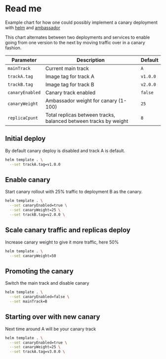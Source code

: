 # Read me
Example chart for how one could possibly implement a canary deployment with [helm](https://helm.sh) and [ambassador](https://getambassador.io)

This chart alternates between two deployments and services to enable going from one version to the next by moving traffic over in a canary fashion.


| Parameter                       | Description                                | Default                                                    |
| ------------------------------- | ------------------------------------------ | ---------------------------------------------------------- |
| `mainTrack` | Current main track | `A`
| `trackA.tag` | Image tag for track A | `v1.0.0`
| `trackB.tag` | Image tag for track B | `v2.0.0`
| `canaryEnabled` | Canary track enabled | `false`
| `canaryWeight` | Ambassador weight for canary (1-100) | `25`
| `replicaCpunt` | Total replicas between tracks, balanced between tracks by weight | `8`



## Initial deploy
By default canary deploy is disabled and track A is default.
```sh
helm template . \
  --set trackA.tag=v1.0.0
```

## Enable canary
Start canary rollout with 25% traffic to deployment B as the canary.
```sh
helm template . \
  --set canaryEnabled=true \
  --set canaryWeight=25 \
  --set trackB.tag=v2.0.0 \
```

## Scale canary traffic and replicas deploy
Increase canary weight to give it more traffic, here 50%
```sh
helm template . \
  --set canaryWeight=50
```

## Promoting the canary
Switch the main track and disable canary
```sh
helm template . \
  --set canaryEnabled=false \
  --set mainTrack=B
```

## Starting over with new canary
Next time around A will be your canary track
```sh
helm template . \
  --set canaryEnabled=true \
  --set canaryWeight=25 \
  --set trackA.tag=v3.0.0 \
```
